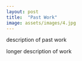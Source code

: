 ```yaml
---
layout: post
title:  "Past Work"
image: assets/images/4.jpg
---
```


description of past work

longer description of work
